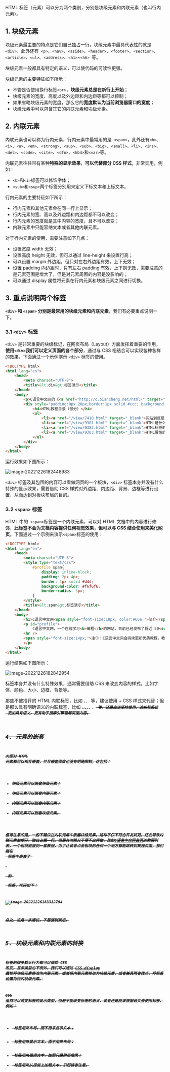 HTML 标签（元素）可以分为两个类别，分别是块级元素和内联元素（也叫行内元素）。

## 1. 块级元素

块级元素最主要的特点是它们自己独占一行，块级元素中最具代表性的就是` <div>`，此外还有` <p>`、`<nav>`、`<aside>`、`<header>`、`<footer>`、`<section>`、`<article>`、`<ul>`、`<address>`、`<h1>`~`<h6> `等。

 块级元素一般都具有特定的语义，可以使代码的可读性更强。

 块级元素的主要特征如下所示：

- 不管是否使用换行标签`<br>`，**块级元素总是在新行上开始**；
- 块级元素的宽度、高度以及外边距和内边距等都可以控制；
- 如果省略块级元素的宽度，那么它的**宽度默认为当前浏览器窗口的宽度**；
- 块级元素中可以包含其它的内联元素和块级元素。

## 2. 内联元素

内联元素也可以称为行内元素，行内元素中最常用的是` <span>`，此外还有`<b>`、`<i>`、`<u>`、`<em>`、`<strong>`、`<sup>`、`<sub>`、`<big>`、`<small>`、`<li>`、`<ins>`、`<del>`、`<code>`、`<cite>`、`<dfn>`、`<kbd>`和`<var>`等。

内联元素往往带有某种**特殊的显示效果**，**可以代替部分 CSS 样式**，非常实用，例如：

- `<b>`和`<i>`标签可以修饰字体；
- `<sub>`和`<sup>`两个标签分别用来定义下标文本和上标文本。

行内元素的主要特征如下所示：

- 行内元素和其他元素会在同一行上显示；
- 行内元素的宽、高以及外边距和内边距都不可以改变；
- 行内元素的宽度就是其中内容的宽度，且不可以改变；
- 内联元素中只能容纳文本或者其他内联元素。

对于行内元素的使用，需要注意如下几点：

- 设置宽度 width 无效；
- 设置高度 height 无效，但可以通过 line-height 来设置行高；
- 可以设置 margin 外边距，但只对左右外边距有效，上下无效；
- 设置 padding 内边距时，只有左右 padding 有效，上下则无效，需要注意的是元素范围是增大了，但是对元素周围的内容是没影响的；
- 可以通过 display 属性将元素在行内元素和块级元素之间进行切换。

## 3. 重点说明两个标签

**`<div>` 和 `<span>` 分别是最常用的块级元素和内联元素**，我们有必要重点说明一下。

### 3.1 `<div>` 标签

`<div>` 是非常重要的块级标记，在网页布局（Layout）方面发挥着重要的作用，**使用` <div> `我们可以定义页面的各个部分**，通过与 CSS 相结合可以实现各种各样的效果，下面通过一个示例演示 `<div>` 标签的使用。

```html
<!DOCTYPE html>
<html lang="en">
    <head>
        <meta charset="UTF-8">
        <title>&lt;div&gt;标签演示</title>
    </head>
    <body>
        <p>C语言中文网的《<a href="http://c.biancheng.net/html/" target="_blank">HTML教程</a>》是我们花费了数月时间倾力打造的，它通俗易懂，并且贴近实用。</p>
        <div style="padding:0px 20px;border:1px solid #ccc; background-color:#eee;">
            <h4>HTML教程目录（部分）</h4>
            <ul>
                <li><a href="/view/7410.html" target="_blank">网站到底是什么</a></li>
                <li><a href="/view/9381.html" target="_blank">HTML是什么</a></li>
                <li><a href="/view/9382.html" target="_blank">HTML标签的语法格式</a></li>
                <li><a href="/view/9383.html" target="_blank">HTML属性的概念和使用</a></li>
            </ul>
        </div>
    </body>
</html>
```

运行效果如下图所示：

![image-20221226182448983](15.块级元素与内联元素.assets/image-20221226182448983.png)

`<div>` 标签及其包围的内容可以看做网页的一个板块，`<div>` 标签本身并没有什么特殊的显示效果，需要借助 CSS 样式对外边距、内边距、背景、边框等进行设置，从而达到对板块布局的目的。

### 3.2 `<span>` 标签

HTML 中的` <span>`标签是一个内联元素，可以对 HTML 文档中的内容进行修饰，**此标签不会为文档内容提供任何视觉效果，但可以与 CSS 结合使用来美化网页**。下面通过一个示例来演示` <span> `标签的使用：

```html
<!DOCTYPE html>
<html lang="en">
    <head>
        <meta charset="UTF-8">
        <style type="text/css">
            #profile span{
                display: inline-block;
                padding: 2px 4px;
                border: 1px solid #ddd;
                background-color: #f6f6f6;
                border-radius: 3px;
            }
        </style>
        <title>&lt;span&gt;标签演示</title>
    </head>
    <body>
        <h1>C语言中文网<span style="font-size:18px; color:#666;">简介</span></h1>
        <p id="profile">
            C语言中文网，一个在线学习<b>编程</b>的网站，目前已经发布了将近 50<sup>①</sup> 套教程，包括 <span>C语言</span>、<span>C++</span>、<span>Java</span>、<span>Python</span> 等，请<a href="http://c.biancheng.net/sitemap/" target="_blank">猛击这里</a>查看所有教程。
        <hr />
        <span style="font-size:14px;">注①：C语言中文网会持续更新优质教程，教程数量将远远超过 50 套。</span>
        </p>
    </body>
</html>
```

运行结果如下图所示：

![image-20221226182842954](15.块级元素与内联元素.assets/image-20221226182842954.png)

<span> 标签本身并没有什么特殊效果，通常需要借助 CSS 来改变内容的样式，比如字体、颜色、大小、边框、背景等。

 那些不被推荐的 HTML 内联标签，比如 <font>、<small>、<big> 等，建议使用  <span> + CSS 样式来代替；但是那么具有明确语义的内联标签，比如  <strong>、<b>、<code>、<em>、<i>、<s>  等，还是应该坚持使用，这些标签比 <span> 更加具有语义，更有助于搜索引擎理解页面内容。

## 4. 元素的嵌套

大部分 HTML 元素都可以相互嵌套，并且嵌套深度也没有明确限制，这包括：

- 块级元素可以嵌套块级元素；
- 块级元素可以嵌套内联元素；
- 内联元素可以嵌套内联元素；
- 内联元素可以嵌套块级元素。

值得注意的是，**一般不建议在内联元素中嵌套块级元素**，这样不仅不符合开发规范，还会导致内联元素被撑开，独自占据一行。**但是有时候又不得不这样做**，比如[C语言中文网首页](http://c.biancheng.net/)的教程列表，一个板块链接到一套教程，为了让读者点击板块的任何一个地方都能跳转到教程页面，我们就在 <a> 标签中嵌套了 <div>、<h4> 和 <p> 标签，代码如下：

![image-20221226183312794](15.块级元素与内联元素.assets/image-20221226183312794.png)

总之，这是一条建议，不是强制规定。

## 5. 块级元素和内联元素的转换

标签的很多默认行为都可以借助 CSS 改变，显示类型也不例外，我们**可以通过 [CSS display](http://c.biancheng.net/css3/display.html) 属性将块级元素修改为内联元素，或者将内联元素修改为块级元素**，**或者兼具两者优点，将标签设置为行内块级元素。**

 CSS 虽然可以改变标签的显示类型，但是不能改变标签的语义，读者还是应该根据语义去使用标签，例如：

- <div> 标签用来布局，而不用来显示文本；
- <p> 标签用来显示文本，而不用来布局；
- <strong> 标签用来强调文本，加粗只是附带效果；
- <b> 标签用来从视觉上加粗文本，引起读者注意。